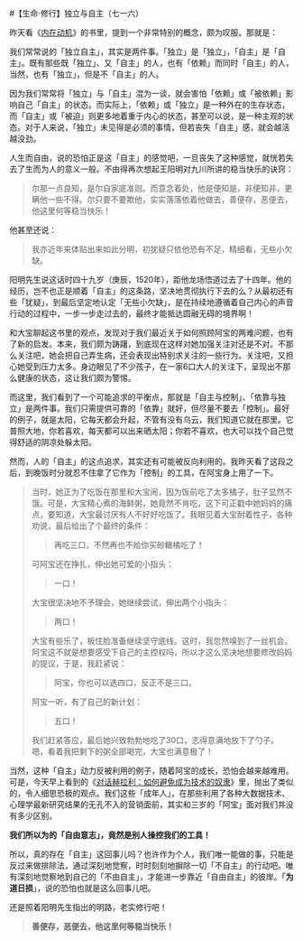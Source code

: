 #【生命⋅修行】独立与自主（七一六）

昨天看《[内在动机](https://book.douban.com/subject/35182454/)》的书里，提到一个非常特别的概念，颇为叹服。那就是：

我们常常说的「独立自主」，其实是两件事。「独立」是「独立」，「自主」是「自主」。既有那些既「独立」、又「自主」的人，也有「依赖」而同时「自主」的人，当然，也有「独立」，但是不「自主」的人。

因为我们常常将「独立」与「自主」混为一谈，就会害怕「依赖」或「被依赖」影响自己「自主」的状态。而实际上，「依赖」或「独立」是一种外在的生存状态，而「自主」或「被迫」则更多地着重于内心的状态，甚至可以说，是一种主观的状态。对于人来说，「独立」未见得是必须的事情，但若丧失「自主」感，就会越活越没劲。

人生而自由，说的恐怕正是这「自主」的感觉吧，一旦丧失了这种感觉，就恍若失去了生而为人的意义一般。不由得再次想起王阳明对九川所讲的稳当快乐的诀窍：

> 尔那一点良知，是尔自家底准则。而意念着处，他是便知是，非便知非，更瞒他一些不得。尔只要不要欺他，实实落落依着他做去，善便存，恶便去，他这里何等稳当快乐！

他甚至还说：

> 我亦近年来体贴出来如此分明，初犹疑只依他恐有不足，精细看，无些小欠缺。

阳明先生说这话时四十九岁（庚辰，1520年），距他龙场悟道过去了十四年。他的经历，岂不也正是顺着「自主」的这条路，坚决地贯彻执行下去的么？从最初还有些「犹疑」，到最后坚定地认定「无些小欠缺」，是在持续地遵循着自己内心的声音行动的过程中，一步一步走过去的，最终才能抵达圆融无碍的境界啊！

和大宝聊起这书里的观点，发现对于我们最近关于如何照顾阿宝的两难问题，也有了新的启发。本来，我们颇为踌躇，到底现在这样对她加强关注对还是不对。不那么关注吧，她会把自己弄生病，还会表现出特别求关注的一些行为。关注吧，又担心她受到压力太多。身边眼见了不少孩子，在一家6口大人的关注下，呈现出不那么健康的状态，这让我们颇为警惕。

而这里，我们看到了一个可能追求的平衡点，那就是「自主与控制」、「依靠与独立」是两件事。我们只需提供可靠的「依靠」就好，但尽量不要去「控制」。最好的例子，就是太阳，它每天都会升起，不管有没有乌云，我们知道它就在那里。它普照大地，你若喜欢，每天都可以出来晒太阳；你若不喜欢，也大可以找个自己觉得舒适的阴凉处躲太阳。

然而，人的「自主」的这点追求，其实还有可能被反向利用的。我昨天看了这段之后，到晚饭时分就忍不住拿了它作为「控制」的工具，在阿宝身上用了一下。

> 当时，她正为了吃饭在那里和大宝闹，因为饭前吃了太多橘子，肚子显然不饿。可是，大宝精心煮的海鲜粥，她竟然不肯吃，这下可正戳中她妈妈的痛点，要知道，大宝最讨厌有人不好好吃饭了。我眼见着大宝耐着性子，各种劝说，最后给出了个最终的条件：
>
> > 再吃三口，不然再也不给你买砂糖橘吃了！
>
> 可阿宝还在挣扎，伸出她可爱的小指头：
>
> > 一口！
>
> 大宝很坚决地不予理会，她继续尝试，伸出两个小指头：
>
> > 两口！
>
> 大宝有些乐了，板住脸准备继续坚守底线。这时，我忽然嗅到了一丝机会。阿宝这不就是想要感受下自己的主控权吗，所以才这么坚决地想要修改妈妈的提议，于是，我赶紧说：
>
> > 阿宝，你也可以选四口，反正不是三口。
>
> 阿宝一听，有了自己的新计划：
>
> > 五口！
>
> 我们赶紧答应，最后她兴致勃勃地吃了30口，志得意满地放下了勺子。嗯，看着我把剩下的粥全部喝完，大宝也满意极了！

当然，这种「自主」动力反被利用的例子，随着阿宝的成长，恐怕会越来越难用。可是，今天早上看到的《[对话赫拉利：如何避免成为技术的奴隶](https://mp.weixin.qq.com/s/asytATQLClJzm-dJIpmtBw)》里，抛出了类似的，令人细思恐极的观点。我们这些「成年人」，在那些利用了各种大数据技术、心理学最新研究结果的无孔不入的营销面前，其实和三岁的「阿宝」面对我们并没有多少区别。

**我们所以为的「自由意志」，竟然是别人操控我们的工具！**

所以，真的存在「自主」这回事儿吗？也许作为个人，我们唯一能做的事，只能是反过来做排除法，通过深刻地觉察，时时刻刻地摒除一切「不自主」的行动吧。唯有深刻地觉察地到自己的「不由自主」，才能进一步靠近「自由自主」的彼岸。「**为道日损**」，说的恐怕也就是这么回事儿吧。

还是照着阳明先生指出的明路，老实修行吧！

> **善便存，恶便去，他这里何等稳当快乐！**

